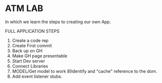 # ATM LAB

In which we learn the steps to creating our own App.

FULL APPLICATION STEPS

1) Create a code rep
2) Create First commit
3) Back up on GH
4) Make GH page presentable
5) Start Dev server
6) Connect Libraries 
7) MODEL/Get model to work
8)Identify and "cache" reference to the dom.
9) Add event listener stubs.
